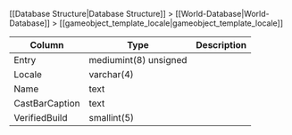 [[Database Structure|Database Structure]] > [[World-Database|World-Database]] > [[gameobject_template_locale|gameobject_template_locale]]

Column | Type | Description
--- | --- | ---
Entry | mediumint(8) unsigned | 
Locale | varchar(4) | 
Name | text | 
CastBarCaption | text | 
VerifiedBuild | smallint(5) | 
